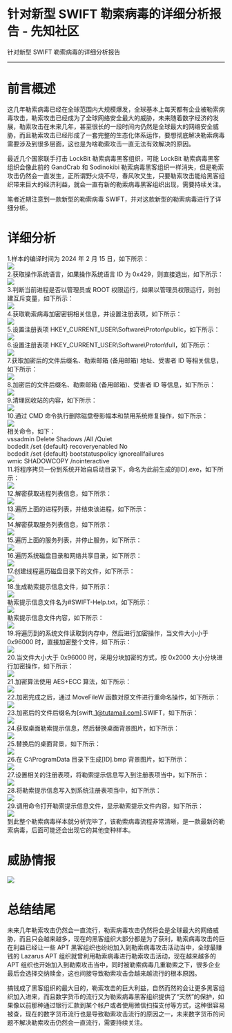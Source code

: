 

# 针对新型 SWIFT 勒索病毒的详细分析报告 - 先知社区

针对新型 SWIFT 勒索病毒的详细分析报告

- - -

# 前言概述

这几年勒索病毒已经在全球范围内大规模爆发，全球基本上每天都有企业被勒索病毒攻击，勒索攻击已经成为了全球网络安全最大的威胁，未来随着数字经济的发展，勒索攻击在未来几年，甚至很长的一段时间内仍然是全球最大的网络安全威胁，而且勒索攻击已经形成了一套完整的生态化体系运作，要想彻底解决勒索病毒需要涉及到很多层面，这也是为啥勒索攻击一直无法有效解决的原因。

最近几个国家联手打击 LockBit 勒索病毒黑客组织，可能 LockBit 勒索病毒黑客组织会像此前的 GandCrab 和 Sodinokibi 勒索病毒黑客组织一样消失，但是勒索攻击仍然会一直发生，正所谓野火烧不尽，春风吹又生，只要勒索攻击能给黑客组织带来巨大的经济利益，就会一直有新的勒索病毒黑客组织出现，需要持续关注。

笔者近期注意到一款新型的勒索病毒 SWIFT，并对这款新型的勒索病毒进行了详细分析。

# 详细分析

1.样本的编译时间为 2024 年 2 月 15 日，如下所示：  
[![](assets/1708677560-a7357e731742333f7274e8ad2187569e.png)](https://xzfile.aliyuncs.com/media/upload/picture/20240221201820-4d33504c-d0b3-1.png)  
2.获取操作系统语言，如果操作系统语言 ID 为 0x429，则直接退出，如下所示：  
[![](assets/1708677560-784b3e1bee7b1ef7313865fe9a18e286.png)](https://xzfile.aliyuncs.com/media/upload/picture/20240221201835-5635a672-d0b3-1.png)  
3.判断当前进程是否以管理员或 ROOT 权限运行，如果以管理员权限运行，则创建互斥变量，如下所示：  
[![](assets/1708677560-3940a0da29d01b86f7bfe9cfaf744b53.png)](https://xzfile.aliyuncs.com/media/upload/picture/20240221201852-600ba430-d0b3-1.png)  
4.获取勒索病毒加密密钥相关信息，并设置注册表项，如下所示：  
[![](assets/1708677560-95b249709474a3ce9a36dc34352b4357.png)](https://xzfile.aliyuncs.com/media/upload/picture/20240221201905-67b85084-d0b3-1.png)  
5.设置注册表项 HKEY\_CURRENT\_USER\\Software\\Proton\\public，如下所示：  
[![](assets/1708677560-48d526f8705ed8bf8c7d020b6aeb0973.png)](https://xzfile.aliyuncs.com/media/upload/picture/20240221201919-702fbe50-d0b3-1.png)  
6.设置注册表项 HKEY\_CURRENT\_USER\\Software\\Proton\\full，如下所示：  
[![](assets/1708677560-295acbb0d01848f66b35dd63d2d92970.png)](https://xzfile.aliyuncs.com/media/upload/picture/20240221201932-781b4cc4-d0b3-1.png)  
7.获取加密后的文件后缀名、勒索邮箱 (备用邮箱) 地址、受害者 ID 等相关信息，如下所示：  
[![](assets/1708677560-365bf96dca05df380d2abff023dc7c14.png)](https://xzfile.aliyuncs.com/media/upload/picture/20240221201950-826a5576-d0b3-1.png)  
8.加密后的文件后缀名、勒索邮箱 (备用邮箱)、受害者 ID 等信息，如下所示：  
[![](assets/1708677560-74779d57362118663adab668f868ff81.png)](https://xzfile.aliyuncs.com/media/upload/picture/20240221202004-8b3c8674-d0b3-1.png)  
9.清理回收站的内容，如下所示：  
[![](assets/1708677560-06788a48312dc6438a7e573f73724f2e.png)](https://xzfile.aliyuncs.com/media/upload/picture/20240221202021-95454b06-d0b3-1.png)  
10.通过 CMD 命令执行删除磁盘卷影幅本和禁用系统修复操作，如下所示：  
[![](assets/1708677560-ccb6e7fff4a133d6dddee97810455305.png)](https://xzfile.aliyuncs.com/media/upload/picture/20240221202035-9dbce320-d0b3-1.png)  
相关命令，如下：  
vssadmin Delete Shadows /All /Quiet  
bcdedit /set {default} recoveryenabled No  
bcdedit /set {default} bootstatuspolicy ignoreallfailures  
wmic SHADOWCOPY /nointeractive  
11.将程序拷贝一份到系统开始自启动目录下，命名为此前生成的\[ID\].exe，如下所示：  
[![](assets/1708677560-ce1ec8b8dfd3ba60358104dd9c5a2e20.png)](https://xzfile.aliyuncs.com/media/upload/picture/20240221202056-aa0f6d8c-d0b3-1.png)  
12.解密获取进程列表信息，如下所示：  
[![](assets/1708677560-e9eb52e62810dac3dacc2815b5819ff9.png)](https://xzfile.aliyuncs.com/media/upload/picture/20240221202111-b313b3ca-d0b3-1.png)  
13.遍历上面的进程列表，并结束该进程，如下所示：  
[![](assets/1708677560-0eac4c0e7a248997b36924fa7af89ae6.png)](https://xzfile.aliyuncs.com/media/upload/picture/20240221202138-c2c6099e-d0b3-1.png)  
14.解密获取服务列表信息，如下所示：  
[![](assets/1708677560-2bbea181cbdaaa90edb7fbdc187eaa74.png)](https://xzfile.aliyuncs.com/media/upload/picture/20240221202156-cdea23be-d0b3-1.png)  
15.遍历上面的服务列表，并停止服务，如下所示：  
[![](assets/1708677560-644fa284a8b302582c1278cdbe508833.png)](https://xzfile.aliyuncs.com/media/upload/picture/20240221202216-d99affb2-d0b3-1.png)  
16.遍历系统磁盘目录和网络共享目录，如下所示：  
[![](assets/1708677560-7cb90f64a94c93ecd8b154914b8ef303.png)](https://xzfile.aliyuncs.com/media/upload/picture/20240221202232-e33df06a-d0b3-1.png)  
17.创建线程遍历磁盘目录下的文件，如下所示：  
[![](assets/1708677560-17cb03c8bd26840c282818d7d96acb70.png)](https://xzfile.aliyuncs.com/media/upload/picture/20240221202248-ecdf1aae-d0b3-1.png)  
18.生成勒索提示信息文件，如下所示：  
[![](assets/1708677560-f786c279a7bed1d5f7601e463d1f698a.png)](https://xzfile.aliyuncs.com/media/upload/picture/20240221202305-f6d8d6bc-d0b3-1.png)  
勒索提示信息文件名为#SWIFT-Help.txt，如下所示：  
[![](assets/1708677560-837d605a04641f188b14137ba87e6868.png)](https://xzfile.aliyuncs.com/media/upload/picture/20240221202320-ffd927c6-d0b3-1.png)  
勒索提示信息文件内容，如下所示：  
[![](assets/1708677560-16c1787f37397c9f87a885537855a553.png)](https://xzfile.aliyuncs.com/media/upload/picture/20240221202336-0961d54a-d0b4-1.png)  
19.将遍历到的系统文件读取到内存中，然后进行加密操作，当文件大小小于 0x96000 时，直接加密整个文件，如下所示：  
[![](assets/1708677560-cc639468dcd3169beb1192dab92de086.png)](https://xzfile.aliyuncs.com/media/upload/picture/20240221202354-13dacf36-d0b4-1.png)  
20.当文件大小大于 0x96000 时，采用分块加密的方式，按 0x2000 大小分块进行加密操作，如下所示：  
[![](assets/1708677560-133b6d686082ad6626c8550129e7573f.png)](https://xzfile.aliyuncs.com/media/upload/picture/20240221202414-1fff1560-d0b4-1.png)  
21.加密算法使用 AES+ECC 算法，如下所示：  
[![](assets/1708677560-dc9770e94170980f11e8304a6313c0d8.png)](https://xzfile.aliyuncs.com/media/upload/picture/20240221202432-2ab41528-d0b4-1.png)  
22.加密完成之后，通过 MoveFileW 函数对原文件进行重命名操作，如下所示：  
[![](assets/1708677560-4020bcf6b75aa1be482c4b2bd6160c6e.png)](https://xzfile.aliyuncs.com/media/upload/picture/20240221202448-345a2810-d0b4-1.png)  
23.加密后的文件后缀名为\[swift\_1@tutamail.com\].SWIFT，如下所示：  
[![](assets/1708677560-88064b6559ad92a5e9f666ec5d2b3b16.png)](https://xzfile.aliyuncs.com/media/upload/picture/20240221202505-3e89f8f6-d0b4-1.png)  
24.获取桌面勒索提示信息，然后替换桌面背景图片，如下所示：  
[![](assets/1708677560-6c1e1d3555c61cab101609085ef0dffa.png)](https://xzfile.aliyuncs.com/media/upload/picture/20240221202524-49b46ea0-d0b4-1.png)  
25.替换后的桌面背景，如下所示：  
[![](assets/1708677560-9b76df78c0f83f6c333fe850e9421c19.png)](https://xzfile.aliyuncs.com/media/upload/picture/20240221202540-535b65bc-d0b4-1.png)  
26.在 C:\\ProgramData 目录下生成\[ID\].bmp 背景图片，如下所示：  
[![](assets/1708677560-b9384d3781fc5f7ca4936bb848b5a546.png)](https://xzfile.aliyuncs.com/media/upload/picture/20240221202556-5ca5fa1a-d0b4-1.png)  
27.设置相关的注册表项，将勒索提示信息写入到注册表项当中，如下所示：  
[![](assets/1708677560-ac05fce3d97372dbb9a95ed7c521a066.png)](https://xzfile.aliyuncs.com/media/upload/picture/20240221202614-67684908-d0b4-1.png)  
28.将勒索提示信息写入到系统注册表项当中，如下所示：  
[![](assets/1708677560-24e06601afaec51be86901ec15e35847.png)](https://xzfile.aliyuncs.com/media/upload/picture/20240221202629-70929da8-d0b4-1.png)  
29.调用命令打开勒索提示信息文件，显示勒索提示文件内容，如下所示：  
[![](assets/1708677560-b0dd02339e4521fdf87662194888ec14.png)](https://xzfile.aliyuncs.com/media/upload/picture/20240221202645-7a256c4c-d0b4-1.png)  
到此整个勒索病毒样本就分析完毕了，该勒索病毒流程非常清晰，是一款最新的勒索病毒，后面可能还会出现它的其他变种样本。

# 威胁情报

[![](assets/1708677560-d60f463e895d6594951238f07ef32f87.png)](https://xzfile.aliyuncs.com/media/upload/picture/20240221202724-91518428-d0b4-1.png)

# 总结结尾

未来几年勒索攻击仍然会一直流行，勒索病毒攻击仍然将会是全球最大的网络威胁，而且只会越来越多，现在的黑客组织大部分都是为了获利，勒索病毒攻击的巨在利益已经让一些 APT 黑客组织也纷纷加入到勒索病毒攻击活动当中，全球最赚钱的 Lazarus APT 组织就曾利用勒索病毒进行勒索攻击活动，现在越来越多的 APT 组织也开始加入到勒索攻击当中，同时被勒索病毒几重勒索之下，很多企业最后会选择交纳赎金，这也间接导致勒索攻击会越来越流行的根本原因。

搞钱成了黑客组织的最大目的，勒索攻击的巨大利益，自然而然的会让更多黑客组织加入进来，而且数字货币的流行又为勒索病毒黑客组织提供了“天然”的保护，如果像以前那种通过银行汇款到某个帐户或者使用微信扫描支付等方式，这种很容易被查，现在的数字货币流行也是导致勒索攻击流行的原因之一，未来数字货币的问题不解决勒索攻击仍然会一直流行，需要持续关注。
